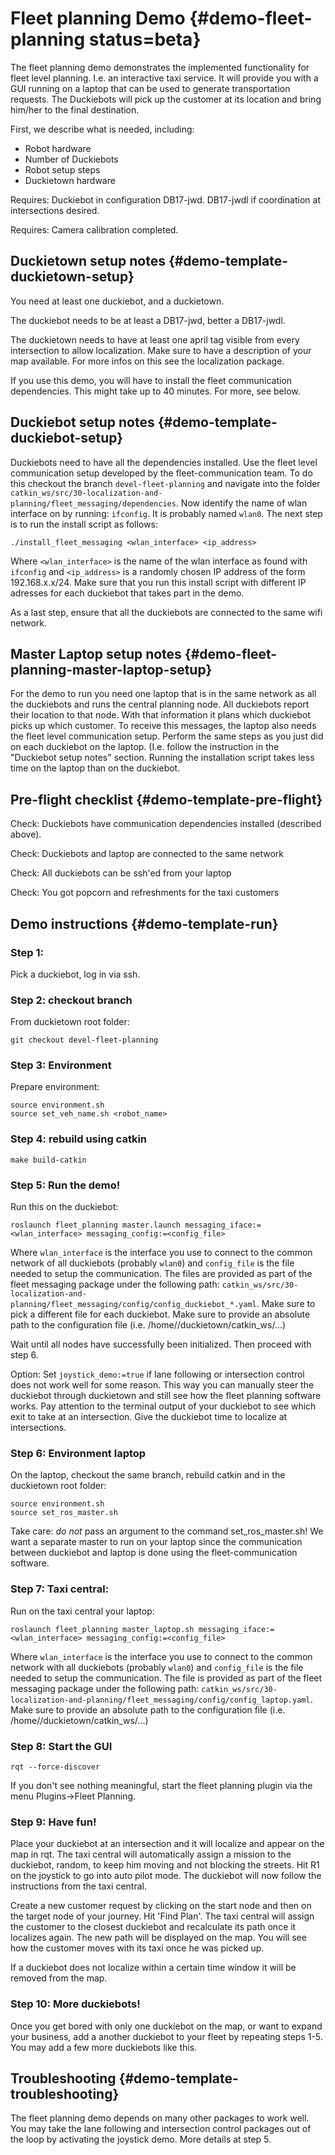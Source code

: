 # Fleet planning Demo {#demo-fleet-planning status=beta}

The fleet planning demo demonstrates the implemented functionality for fleet level planning. I.e. an interactive taxi service. 
It will provide you with a GUI running on a laptop that can be used to generate transportation requests. The Duckiebots will pick up the customer at its location and bring him/her to the final destination.

First, we describe what is needed, including:

* Robot hardware
* Number of Duckiebots
* Robot setup steps
* Duckietown hardware

<div class='requirements' markdown="1">

Requires: Duckiebot in configuration DB17-jwd. DB17-jwdl if coordination at intersections desired.

Requires: Camera calibration completed.

</div>

## Duckietown setup notes {#demo-template-duckietown-setup}

You need at least one duckiebot, and a duckietown.

The duckiebot needs to be at least a DB17-jwd, better a DB17-jwdl.

The duckietown needs to have at least one april tag visible from every intersection to allow localization. Make sure to have a description of your map available. For more infos on this see the localization package. 

If you use this demo, you will have to install the fleet communication dependencies. This might take up to 40 minutes. For more, see below. 

## Duckiebot setup notes {#demo-template-duckiebot-setup}

Duckiebots need to have all the dependencies installed. Use the fleet level communication setup developed by the fleet-communication team. To do this checkout the branch `devel-fleet-planning` and navigate into the folder `catkin_ws/src/30-localization-and-planning/fleet_messaging/dependencies`. Now identify the name of wlan interface on by running: `ifconfig`. It is probably named `wlan0`. The next step is to run the install script as follows: 

	./install_fleet_messaging <wlan_interface> <ip_address> 

Where `<wlan_interface>` is the name of the wlan interface as found with `ifconfig` and `<ip_address>` is a randomly chosen IP address of the form 192.168.x.x/24. Make sure that you run this install script with different IP adresses for each duckiebot that takes part in the demo.

As a last step, ensure that all the duckiebots are connected to the same wifi network. 

## Master Laptop setup notes {#demo-fleet-planning-master-laptop-setup}

For the demo to run you need one laptop that is in the same network as all the duckiebots and runs the central planning node. All duckiebots report their location to that node. With that information it plans which duckiebot picks up which customer. To receive this messages, the laptop also needs the fleet level communication setup. Perform the same steps as you just did on each duckiebot on the laptop. (I.e. follow the instruction in the "Duckiebot setup notes" section. Running the installation script takes less time on the laptop than on the duckiebot.

## Pre-flight checklist {#demo-template-pre-flight}

Check: Duckiebots have communication dependencies installed (described above).

Check: Duckiebots and laptop are connected to the same network

Check: All duckiebots can be ssh'ed from your laptop

Check: You got popcorn and refreshments for the taxi customers

## Demo instructions {#demo-template-run}


### Step 1:
Pick a duckiebot, log in via ssh. 

### Step 2: checkout branch
From duckietown root folder:
	
	git checkout devel-fleet-planning

### Step 3: Environment
 Prepare environment:

	source environment.sh
	source set_veh_name.sh <robot_name>

### Step 4: rebuild using catkin

    make build-catkin

### Step 5: Run the demo!

Run this on the duckiebot:

	roslaunch fleet_planning master.launch messaging_iface:=<wlan_interface> messaging_config:=<config_file>

Where `wlan_interface` is the interface you use to connect to the common network of all duckiebots (probably `wlan0`) and `config_file` is the file needed to setup the communication. The files are provided as part of the fleet messaging package under the following path: `catkin_ws/src/30-localization-and-planning/fleet_messaging/config/config_duckiebot_*.yaml`. Make sure to pick a different file for each duckiebot. Make sure to provide an absolute path to the configuration file (i.e. /home/<user>/duckietown/catkin_ws/...)

Wait until all nodes have successfully been initialized. Then proceed with step 6.

Option: Set `joystick_demo:=true` if lane following or intersection control does not work well for some reason. This way you can manually steer the duckiebot through duckietown and still see how the fleet planning software works. Pay attention to the terminal output of your duckiebot to see which exit to take at an intersection. Give the duckiebot time to localize at intersections. 

### Step 6: Environment laptop
On the laptop, checkout the same branch, rebuild catkin and in the duckietown root folder:

	source environment.sh
	source set_ros_master.sh

Take care: *do not* pass an argument to the command set_ros_master.sh! We want a separate master to run on your laptop since the communication between duckiebot and laptop is done using the fleet-communication software.

### Step 7: Taxi central:
Run on the taxi central your laptop:

	roslaunch fleet_planning master_laptop.sh messaging_iface:=<wlan_interface> messaging_config:=<config_file>

Where `wlan_interface` is the interface you use to connect to the common network with all duckiebots (probably `wlan0`) and `config_file` is the file needed to setup the communication. The file is provided as part of the fleet messaging package under the following path: `catkin_ws/src/30-localization-and-planning/fleet_messaging/config/config_laptop.yaml`. Make sure to provide an absolute path to the configuration file (i.e. /home/<user>/duckietown/catkin_ws/...)

### Step 8: Start the GUI

	rqt --force-discover

If you don't see nothing meaningful, start the fleet planning plugin via the menu Plugins->Fleet Planning.

### Step 9: Have fun!
Place your duckiebot at an intersection and it will localize and appear on the map in rqt. The taxi central will automatically assign a mission to the duckiebot, random, to keep him moving and not blocking the streets. Hit R1 on the joystick to go into auto pilot mode. The duckiebot will now follow the instructions from the taxi central. 

Create a new customer request by clicking on the start node and then on the target node of your journey. Hit 'Find Plan'. The taxi central will assign the customer to the closest duckiebot and recalculate its path once it localizes again. The new path will be displayed on the map. You will see how the customer moves with its taxi once he was picked up. 

If a duckiebot does not localize within a certain time window it will be removed from the map. 

### Step 10: More duckiebots! 
Once you get bored with only one duckiebot on the map, or want to expand your business, add a another duckiebot to your fleet by repeating steps 1-5. You may add a few more duckiebots like this.  

## Troubleshooting {#demo-template-troubleshooting}

The fleet planning demo depends on many other packages to work well. You may take the lane following and intersection control packages out of the loop by activating the joystick demo. More details at step 5. 
